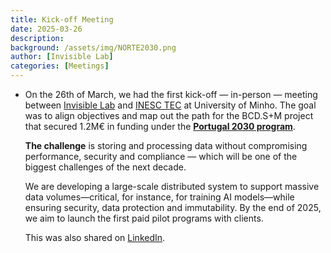 ```yaml
---
title: Kick-off Meeting
date: 2025-03-26
description:
background: /assets/img/NORTE2030.png
author: [Invisible Lab]
categories: [Meetings]
---
```


- On the 26th of March, we had the first kick-off — in-person — meeting between [Invisible Lab](https://invisiblelab.dev) and [INESC TEC](https://www.inesctec.pt/en) at University of Minho. The goal was to align objectives and map out the path for the BCD.S+M project that secured 1.2M€ in funding under the [**Portugal 2030 program**](https://drive.google.com/file/d/1blakHFL5KAPyrGsOl1c36D_Fn9MHsvKF/view?usp=sharing).
    
    **The challenge** is storing and processing data without compromising performance, security and compliance — which will be one of the biggest challenges of the next decade.
    
    We are developing a large-scale distributed system to support massive data volumes—critical, for instance, for training AI models—while ensuring security, data protection and immutability. By the end of 2025, we aim to launch the first paid pilot programs with clients.

  This was also shared on [LinkedIn](https://www.linkedin.com/feed/update/urn:li:activity:7308466489395712000).
